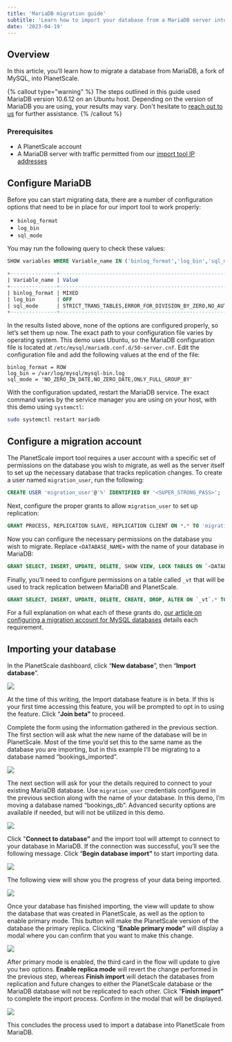 ```yaml
---
title: 'MariaDB migration guide'
subtitle: 'Learn how to import your database from a MariaDB server into a PlanetScale MySQL database.'
date: '2023-04-19'
---
```


## Overview

In this article, you’ll learn how to migrate a database from MariaDB, a fork of MySQL, into PlanetScale.

{% callout type="warning" %}
The steps outlined in this guide used MariaDB version 10.6.12 on an Ubuntu host. Depending on the version of MariaDB you are using, your results may vary. Don't hesitate to [reach out to us](/contact-us) for further assistance.
{% /callout %}

### Prerequisites

- A PlanetScale account
- A MariaDB server with traffic permitted from our [import tool IP addresses](/docs/imports/import-tool-migration-addresses)

## Configure MariaDB

Before you can start migrating data, there are a number of configuration options that need to be in place for our import tool to work properly:

- `binlog_format`
- `log_bin`
- `sql_mode`

You may run the following query to check these values:

```sql
SHOW variables WHERE Variable_name IN ('binlog_format','log_bin','sql_mode');

+---------------+-------------------------------------------------------------------------------------------+
| Variable_name | Value                                                                                     |
+---------------+-------------------------------------------------------------------------------------------+
| binlog_format | MIXED                                                                                     |
| log_bin       | OFF                                                                                       |
| sql_mode      | STRICT_TRANS_TABLES,ERROR_FOR_DIVISION_BY_ZERO,NO_AUTO_CREATE_USER,NO_ENGINE_SUBSTITUTION |
+---------------+-------------------------------------------------------------------------------------------+
```

In the results listed above, none of the options are configured properly, so let’s set them up now. The exact path to your configuration file varies by operating system. This demo uses Ubuntu, so the MariaDB configuration file is located at `/etc/mysql/mariadb.conf.d/50-server.cnf`. Edit the configuration file and add the following values at the end of the file:

```
binlog_format = ROW
log_bin = /var/log/mysql/mysql-bin.log
sql_mode = 'NO_ZERO_IN_DATE,NO_ZERO_DATE,ONLY_FULL_GROUP_BY'
```

With the configuration updated, restart the MariaDB service. The exact command varies by the service manager you are using on your host, with this demo using `systemctl`:

```bash
sudo systemctl restart mariadb
```

## Configure a migration account

The PlanetScale import tool requires a user account with a specific set of permissions on the database you wish to migrate, as well as the server itself to set up the necessary database that tracks replication changes. To create a user named `migration_user`, run the following:

```sql
CREATE USER 'migration_user'@'%' IDENTIFIED BY '<SUPER_STRONG_PASS>';
```

Next, configure the proper grants to allow `migration_user` to set up replication:

```sql
GRANT PROCESS, REPLICATION SLAVE, REPLICATION CLIENT ON *.* TO 'migration_user'@'%';
```

Now you can configure the necessary permissions on the database you wish to migrate. Replace `<DATABASE_NAME>` with the name of your database in MariaDB:

```sql
GRANT SELECT, INSERT, UPDATE, DELETE, SHOW VIEW, LOCK TABLES ON `<DATABASE_NAME>`.* TO 'migration_user'@'%';
```

Finally, you’ll need to configure permissions on a table called `_vt` that will be used to track replication between MariaDB and PlanetScale.

```sql
GRANT SELECT, INSERT, UPDATE, DELETE, CREATE, DROP, ALTER ON `_vt`.* TO 'migration_user'@'%';
```

For a full explanation on what each of these grants do, [our article on configuring a migration account for MySQL databases](/docs/imports/import-tool-user-requirements) details each requirement.

## Importing your database

In the PlanetScale dashboard, click “**New database**”, then “**Import database**”.

![](/assets/docs/imports/mariadb-migration-guide/CleanShot_2023-04-18_at_15.52.11.png)

At the time of this writing, the Import database feature is in beta. If this is your first time accessing this feature, you will be prompted to opt in to using the feature. Click “**Join beta”** to proceed.

Complete the form using the information gathered in the previous section. The first section will ask what the new name of the database will be in PlanetScale. Most of the time you’d set this to the same name as the database you are importing, but in this example I’ll be migrating to a database named “bookings_imported”.

![](/assets/docs/imports/mariadb-migration-guide/CleanShot_2023-04-18_at_16.10.07.png)

The next section will ask for your the details required to connect to your existing MariaDB database. Use `migration_user` credentials configured in the previous section along with the name of your database. In this demo, I’m moving a database named “bookings_db”. Advanced security options are available if needed, but will not be utilized in this demo.

![](/assets/docs/imports/mariadb-migration-guide/CleanShot_2023-04-18_at_16.11.11.png)

Click "**Connect to database”** and the import tool will attempt to connect to your database in MariaDB. If the connection was successful, you’ll see the following message. Click “**Begin database import”** to start importing data.

![](/assets/docs/imports/mariadb-migration-guide/CleanShot_2023-04-18_at_16.15.43.png)

The following view will show you the progress of your data being imported.

![](/assets/docs/imports/mariadb-migration-guide/CleanShot_2023-04-18_at_16.17.18.png)

Once your database has finished importing, the view will update to show the database that was created in PlanetScale, as well as the option to enable primary mode. This button will make the PlanetScale version of the database the primary replica. Clicking “**Enable primary mode”** will display a modal where you can confirm that you want to make this change.

![](/assets/docs/imports/mariadb-migration-guide/CleanShot_2023-04-18_at_16.20.40.png)

After primary mode is enabled, the third card in the flow will update to give you two options. **Enable replica mode** will revert the change performed in the previous step, whereas **Finish import** will detach the databases from replication and future changes to either the PlanetScale database or the MariaDB database will not be replicated to each other. Click “**Finish import”** to complete the import process. Confirm in the modal that will be displayed.

![](/assets/docs/imports/mariadb-migration-guide/CleanShot_2023-04-18_at_16.21.32.png)

This concludes the process used to import a database into PlanetScale from MariaDB.

